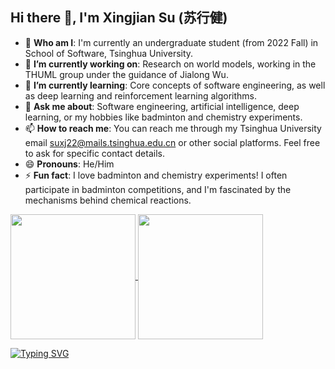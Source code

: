 ## Hi there 👋, I'm Xingjian Su (苏行健)

- 🔭 **Who am I**: I'm currently an undergraduate student (from 2022 Fall) in School of Software, Tsinghua University.
- 🔭 **I’m currently working on**: Research on world models, working in the THUML group under the guidance of Jialong Wu.
- 🌱 **I’m currently learning**: Core concepts of software engineering, as well as deep learning and reinforcement learning algorithms.
- 💬 **Ask me about**: Software engineering, artificial intelligence, deep learning, or my hobbies like badminton and chemistry experiments.
- 📫 **How to reach me**: You can reach me through my Tsinghua University email suxj22@mails.tsinghua.edu.cn or other social platforms. Feel free to ask for specific contact details.
- 😄 **Pronouns**: He/Him
- ⚡ **Fun fact**: I love badminton and chemistry experiments! I often participate in badminton competitions, and I'm fascinated by the mechanisms behind chemical reactions.

<a href="https://github.com/anuraghazra/github-readme-stats">
  <img height=200 align="center" src="https://github-readme-stats.vercel.app/api?username=suxj22" />
</a>
<a href="https://github.com/anuraghazra/convoychat">
  <img height=200 align="center" src="https://github-readme-stats.vercel.app/api/top-langs?username=suxj22&layout=compact&langs_count=8&card_width=320" />
</a>

[![Typing SVG](https://readme-typing-svg.herokuapp.com?font=Fira+Code&duration=4000&pause=1000&color=6EF7F3&width=435&lines=Welcome+to+my+GitHub;%E6%AC%A2%E8%BF%8E%E8%AE%BF%E9%97%AE%E6%88%91%E7%9A%84GitHub;Bienvenue+sur+mon+GitHub;%D0%94%D0%BE%D0%B1%D1%80%D0%BE+%D0%BF%D0%BE%D0%B6%D0%B0%D0%BB%D0%BE%D0%B2%D0%B0%D1%82%D1%8C+%D0%BD%D0%B0+%D0%BC%D0%BE%D0%B9+GitHub;%E7%A7%81%E3%81%AEGitHub%E3%81%B8%E3%82%88%E3%81%86%E3%81%93%E3%81%9D)](https://git.io/typing-svg)


